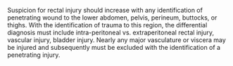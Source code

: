 Suspicion for rectal injury should increase with any identification of penetrating wound to the lower abdomen, pelvis, perineum, buttocks, or thighs. With the identification of trauma to this region, the differential diagnosis must include intra-peritoneal vs. extraperitoneal rectal injury, vascular injury, bladder injury. Nearly any major vasculature or viscera may be injured and subsequently must be excluded with the identification of a penetrating injury.